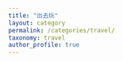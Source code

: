 ```yaml
---
title: "出去玩"
layout: category
permalink: /categories/travel/
taxonomy: travel
author_profile: true
---
```

